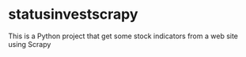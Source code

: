 # statusinvestscrapy
This is a Python project that get some stock indicators from a web site using Scrapy
